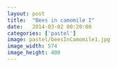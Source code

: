 ```yaml
---
layout: post
title:  "Bees in camomile I"
date:   2014-03-02 00:20:00
categories: ['pastel']
image: pastel/beesInCamomile1.jpg
image_width: 574
image_height: 400
---
```


